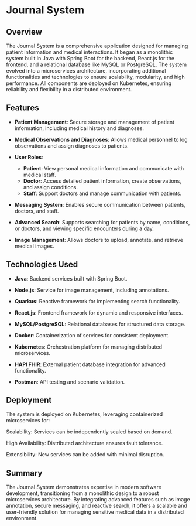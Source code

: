 
# Journal System




##  Overview
The Journal System is a comprehensive application designed for managing patient information and medical interactions. It began as a monolithic system built in Java with Spring Boot for the backend, React.js for the frontend, and a relational database like MySQL or PostgreSQL. The system evolved into a microservices architecture, incorporating additional functionalities and technologies to ensure scalability, modularity, and high performance. All components are deployed on Kubernetes, ensuring reliability and flexibility in a distributed environment.
## Features

+ **Patient Management**: Secure storage and management of patient information, including medical history and diagnoses.

+ **Medical Observations and Diagnoses**: Allows medical personnel to log observations and assign diagnoses to patients.

+ **User Roles**:
  - **Patient**: View personal medical information and communicate with medical staff.
  - **Doctor**: Access detailed patient information, create observations, and assign conditions.
  - **Staff**: Support doctors and manage communication with patients.

+ **Messaging System**: Enables secure communication between patients, doctors, and staff.

+ **Advanced Search**: Supports searching for patients by name, conditions, or doctors, and viewing specific encounters during a day.

+ **Image Management**: Allows doctors to upload, annotate, and retrieve medical images.
## Technologies Used


+ **Java**: Backend services built with Spring Boot.

+ **Node.js**: Service for image management, including annotations.

+ **Quarkus**: Reactive framework for implementing search functionality.

+ **React.js**: Frontend framework for dynamic and responsive interfaces.

+ **MySQL/PostgreSQL**: Relational databases for structured data storage.

+ **Docker**: Containerization of services for consistent deployment.

+ **Kubernetes**: Orchestration platform for managing distributed microservices.

+ **HAPI FHIR**: External patient database integration for advanced functionality.

+ **Postman**: API testing and scenario validation.


## Deployment

The system is deployed on Kubernetes, leveraging containerized microservices for:

Scalability: Services can be independently scaled based on demand.

High Availability: Distributed architecture ensures fault tolerance.

Extensibility: New services can be added with minimal disruption.

## Summary

The Journal System demonstrates expertise in modern software development, transitioning from a monolithic design to a robust microservices architecture. By integrating advanced features such as image annotation, secure messaging, and reactive search, it offers a scalable and user-friendly solution for managing sensitive medical data in a distributed environment.
